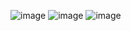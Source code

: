 ![image](https://github.com/patrykswietlik/trave/assets/114610438/94e3edad-e1f1-45f0-bee3-9f167bd217aa)
![image](https://github.com/patrykswietlik/trave/assets/114610438/110424a9-81f0-4b47-b595-d1c6cc5626f5)
![image](https://github.com/patrykswietlik/trave/assets/114610438/1cfcfb9b-74cd-4db5-a74b-0ddd76626f47)
